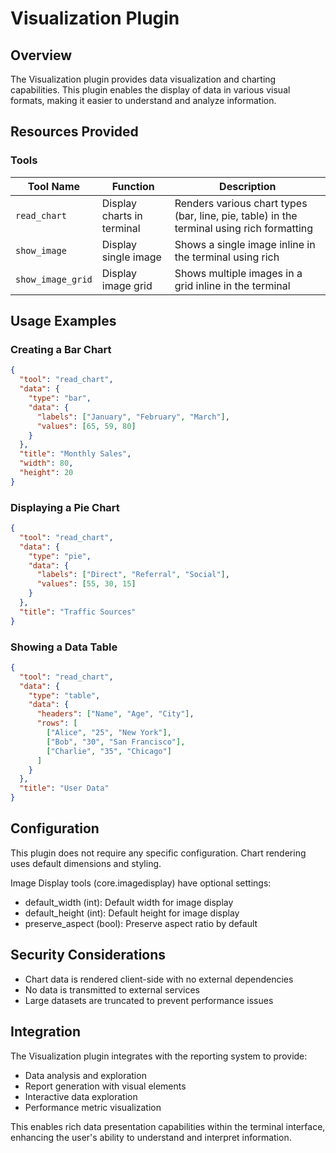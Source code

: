 # Visualization Plugin

## Overview

The Visualization plugin provides data visualization and charting capabilities. This plugin enables the display of data in various visual formats, making it easier to understand and analyze information.

## Resources Provided

### Tools

| Tool Name | Function | Description |
|-----------|----------|-------------|
| `read_chart` | Display charts in terminal | Renders various chart types (bar, line, pie, table) in the terminal using rich formatting |
| `show_image` | Display single image | Shows a single image inline in the terminal using rich |
| `show_image_grid` | Display image grid | Shows multiple images in a grid inline in the terminal |

## Usage Examples

### Creating a Bar Chart
```json
{
  "tool": "read_chart",
  "data": {
    "type": "bar",
    "data": {
      "labels": ["January", "February", "March"],
      "values": [65, 59, 80]
    }
  },
  "title": "Monthly Sales",
  "width": 80,
  "height": 20
}
```

### Displaying a Pie Chart
```json
{
  "tool": "read_chart",
  "data": {
    "type": "pie",
    "data": {
      "labels": ["Direct", "Referral", "Social"],
      "values": [55, 30, 15]
    }
  },
  "title": "Traffic Sources"
}
```

### Showing a Data Table
```json
{
  "tool": "read_chart",
  "data": {
    "type": "table",
    "data": {
      "headers": ["Name", "Age", "City"],
      "rows": [
        ["Alice", "25", "New York"],
        ["Bob", "30", "San Francisco"],
        ["Charlie", "35", "Chicago"]
      ]
    }
  },
  "title": "User Data"
}
```

## Configuration

This plugin does not require any specific configuration. Chart rendering uses default dimensions and styling.

Image Display tools (core.imagedisplay) have optional settings:
- default_width (int): Default width for image display
- default_height (int): Default height for image display
- preserve_aspect (bool): Preserve aspect ratio by default

## Security Considerations

- Chart data is rendered client-side with no external dependencies
- No data is transmitted to external services
- Large datasets are truncated to prevent performance issues

## Integration

The Visualization plugin integrates with the reporting system to provide:

- Data analysis and exploration
- Report generation with visual elements
- Interactive data exploration
- Performance metric visualization

This enables rich data presentation capabilities within the terminal interface, enhancing the user's ability to understand and interpret information.